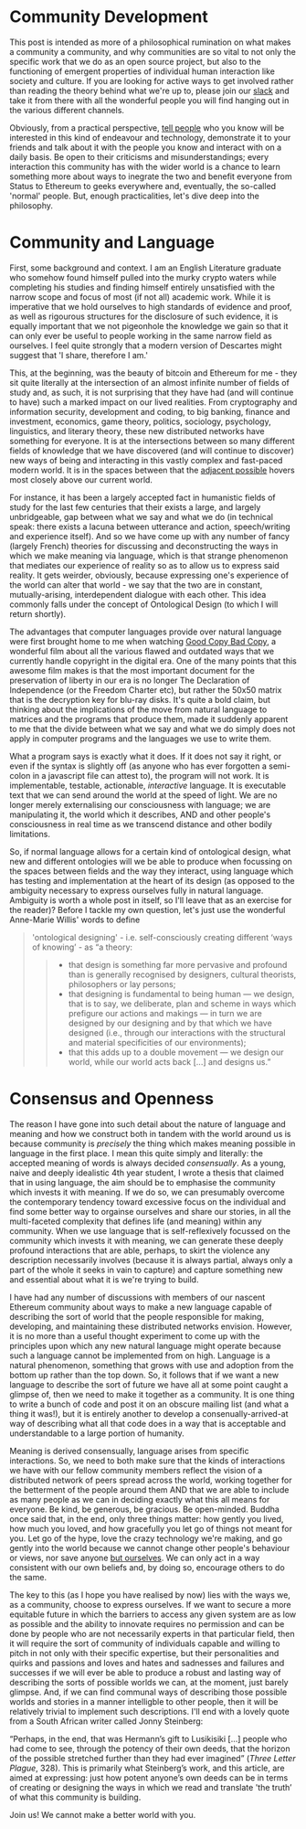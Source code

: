 # Community Development

This post is intended as more of a philosophical rumination on what makes a community a community, and why communities are so vital to not only the specific work that we do as an open source project, but also to the functioning of emergent properties of individual human interaction like society and culture. If you are looking for active ways to get involved rather than reading the theory behind what we're up to, please join our [slack](http://slack.status.im) and take it from there with all the wonderful people you will find hanging out in the various different channels.

Obviously, from a practical perspective, [tell people](https://wiki.status.im/community/tell-a-friend/) who you know will be interested in this kind of endeavour and technology, demonstrate it to your friends and talk about it with the people you know and interact with on a daily basis. Be open to their criticisms and misunderstandings; every interaction this community has with the wider world is a chance to learn something more about ways to inegrate the two and benefit everyone from Status to Ethereum to geeks everywhere and, eventually, the so-called 'normal' people. But, enough practicalities, let's dive deep into the philosophy.

# Community and Language

First, some background and context. I am an English Literature graduate who somehow found himself pulled into the murky crypto waters while completing his studies and finding himself entirely unsatisfied with the narrow scope and focus of most (if not all) academic work. While it is imperative that we hold ourselves to high standards of evidence and proof, as well as rigourous structures for the disclosure of such evidence, it is equally important that we not pigeonhole the knowledge we gain so that it can only ever be useful to people working in the same narrow field as ourselves. I feel quite strongly that a modern version of Descartes might suggest that 'I share, therefore I am.'

This, at the beginning, was the beauty of bitcoin and Ethereum for me - they sit quite literally at the intersection of an almost infinite number of fields of study and, as such, it is not surprising that they have had (and will continue to have) such a marked impact on our lived realities. From cryptography and information security, development and coding, to big banking, finance and investment, economics, game theory, politics, sociology, psychology, linguistics, and literary theory, these new distributed networks have something for everyone. It is at the intersections between so many different fields of knowledge that we have discovered (and will continue to discover) new ways of being and interacting in this vastly complex and fast-paced modern world. It is in the spaces between that the [adjacent possible](http://www.practicallyefficient.com/2010/09/28/the-adjacent-possible.html) hovers most closely above our current world.

For instance, it has been a largely accepted fact in humanistic fields of study for the last few centuries that their exists a large, and largely unbridgeable, gap between what we say and what we do (in technical speak: there exists a lacuna between utterance and action, speech/writing and experience itself). And so we have come up with any number of fancy (largely French) theories for discussing and deconstructing the ways in which we make meaning via language, which is that strange phenomenon that mediates our experience of reality so as to allow us to express said reality. It gets weirder, obviously, because expressing one's experience of the world can alter that world - we say that the two are in constant, mutually-arising, interdependent dialogue with each other. This idea commonly falls under the concept of Ontological Design (to which I will return shortly).

The advantages that computer languages provide over natural language were first brought home to me when watching [Good Copy Bad Copy](https://www.youtube.com/watch?v=ByY6j0qzOyM), a wonderful film about all the various flawed and outdated ways that we currently handle copyright in the digital era. One of the many points that this awesome film makes is that the most important document for the preservation of liberty in our era is no longer The Declaration of Independence (or the Freedom Charter etc), but rather the 50x50 matrix that is the decryption key for blu-ray disks. It's quite a bold claim, but thinking about the implications of the move from natural language to matrices and the programs that produce them, made it suddenly apparent to me that the divide between what we say and what we do simply does not apply in computer programs and the languages we use to write them.

What a program says is exactly what it does. If it does not say it right, or even if the syntax is slightly off (as anyone who has ever forgotten a semi-colon in a javascript file can attest to), the program will not work. It is implementable, testable, actionable, *interactive* language. It is executable text that we can send around the world at the speed of light. We are no longer merely externalising our consciousness with language; we are manipulating it, the world which it describes, AND and other people's consciousness in real time as we transcend distance and other bodily limitations.

So, if normal language allows for a certain kind of ontological design, what new and different ontologies will we be able to produce when focussing on the spaces between fields and the way they interact, using language which has testing and implementation at the heart of its design (as opposed to the ambiguity necessary to express ourselves fully in natural language. Ambiguity is worth a whole post in itself, so I'll leave that as an exercise for the reader)? Before I tackle my own question, let's just use the wonderful Anne-Marie Willis' words to define

> 'ontological designing' - i.e. self-consciously creating different ‘ways of knowing’ -  as “a theory:  
>> * that design is something far more pervasive and profound than is generally recognised by designers, cultural theorists, philosophers or lay persons;  
>> * that designing is fundamental to being human — we design, that is to say, we deliberate, plan and scheme in ways which prefigure our actions and makings — in turn we are designed by our designing and by that which we have designed (i.e., through our interactions with the structural and material specificities of our environments);  
>> * that this adds up to a double movement — we design our world, while our world acts back [...] and designs us.”  

# Consensus and Openness

The reason I have gone into such detail about the nature of language and meaning and how we construct both in tandem with the world around us is because community is *precisely* the thing which makes meaning possible in language in the first place. I mean this quite simply and literally: the accepted meaning of words is always decided *consensually*. As a young, naive and deeply idealistic 4th year student, I wrote a thesis that claimed that in using language, the aim should be to emphasise the community which invests it with meaning. If we do so, we can presumably overcome the contemporary tendency toward excessive focus on the individual and find some better way to orgainse ourselves and share our stories, in all the multi-faceted complexity that defines life (and meaning) within any community. When we use language that is self-reflexively focussed on the community which invests it with meaning, we can generate these deeply profound interactions that are able, perhaps, to skirt the violence any description necessarily involves (because it is always partial, always only a part of the whole it seeks in vain to capture) and capture something new and essential about what it is we're trying to build.

I have had any number of discussions with members of our nascent Ethereum community about ways to make a new language capable of describing the sort of world that the people responsible for making, developing, and maintaining these distributed networks envision. However, it is no more than a useful thought experiment to come up with the principles upon which any new natural language might operate because such a language cannot be implemented from on high. Language is a natural phenomenon, something that grows with use and adoption from the bottom up rather than the top down. So, it follows that if we want a new language to describe the sort of future we have all at some point caught a glimpse of, then we need to make it together as a community. It is one thing to write a bunch of code and post it on an obscure mailing list (and what a thing it was!), but it is entirely another to develop a consenually-arrived-at way of describing what all that code does in a way that is acceptable and understandable to a large portion of humanity. 

Meaning is derived consensually, language arises from specific interactions. So, we need to both make sure that the kinds of interactions we have with our fellow community members reflect the vision of a distributed network of peers spread across the world, working together for the betterment of the people around them AND that we are able to include as many people as we can in deciding exactly what this all means for everyone. Be kind, be generous, be gracious. Be open-minded. Buddha once said that, in the end, only three things matter: how gently you lived, how much you loved, and how gracefully you let go of things not meant for you. Let go of the hype, love the crazy technology we're making, and go gently into the world because we cannot change other people's behaviour or views, nor save anyone [but ourselves](http://peacefulrivers.homestead.com/maryoliver.html). We can only act in a way consistent with our own beliefs and, by doing so, encourage others to do the same.  

The key to this (as I hope you have realised by now) lies with the ways we, as a community, choose to express ourselves. If we want to secure a more equitable future in which the barriers to access any given system are as low as possible and the ability to innovate requires no permission and can be done by people who are not necessarily experts in that particular field, then it will require the sort of community of individuals capable and willing to pitch in not only with their specific expertise, but their personalities and quirks and passions and loves and hates and sadnesses and failures and successes if we will ever be able to produce a robust and lasting way of describing the sorts of possible worlds we can, at the moment, just barely glimpse. And, if we can find communal ways of describing those possible worlds and stories in a manner intelligble to other people, then it will be relatively trivial to implement such descriptions. I'll end with a lovely quote from a South African writer called Jonny Steinberg:

“Perhaps, in the end, that was Hermann’s gift to Lusikisiki [...] people who had come to see, through the potency of their own deeds, that the horizon of the possible stretched further than they had ever imagined” (*Three Letter Plague*, 328). This is primarily what Steinberg’s work, and this article, are aimed at expressing: just how potent anyone’s own deeds can be in terms of creating or designing the ways in which we read and translate 'the truth’ of what this community is building.

Join us! We cannot make a better world with you.
